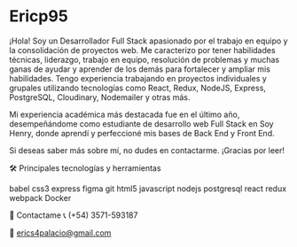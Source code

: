 # Ericp95


¡Hola! Soy un Desarrollador Full Stack apasionado por el trabajo en equipo y la consolidación de proyectos web. Me caracterizo por tener habilidades técnicas, liderazgo, trabajo en equipo, resolución de problemas y muchas ganas de ayudar y aprender de los demás para fortalecer y ampliar mis habilidades. Tengo experiencia trabajando en proyectos individuales y grupales utilizando tecnologías como React, Redux, NodeJS, Express, PostgreSQL, Cloudinary, Nodemailer y otras más.

Mi experiencia académica más destacada fue en el último año, desempeñándome como estudiante de desarrollo web Full Stack en Soy Henry, donde aprendí y perfeccioné mis bases de Back End y Front End.

Si deseas saber más sobre mí, no dudes en contactarme. ¡Gracias por leer!

🛠️ Principales tecnologías y herramientas

babel css3 express figma git html5 javascript nodejs postgresql react redux webpack Docker

📧 Contactame
📞 (+54) 3571-593187

📧 erics4palacio@gmail.com
